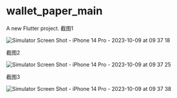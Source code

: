 # wallet_paper_main

A new Flutter project.
截图1

![Simulator Screen Shot - iPhone 14 Pro - 2023-10-09 at 09 37 18](https://github.com/Immmmmmortal1/WalletPaper/assets/26620382/5a3b9a59-64ef-48bd-9dd9-d70c353231e9)

截图2

![Simulator Screen Shot - iPhone 14 Pro - 2023-10-09 at 09 37 25](https://github.com/Immmmmmortal1/WalletPaper/assets/26620382/4d92c227-1e1d-44f1-82bf-ae63e5d7ba21)

截图3

![Simulator Screen Shot - iPhone 14 Pro - 2023-10-09 at 09 37 38](https://github.com/Immmmmmortal1/WalletPaper/assets/26620382/aae64a4a-bd58-434c-aaa2-0473b435b4e3)
